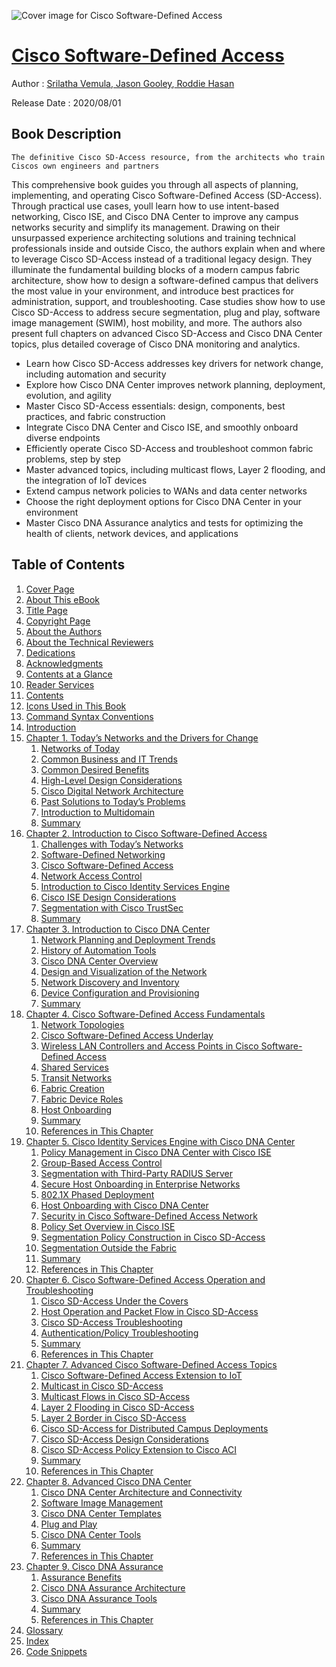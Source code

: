 ![Cover image for Cisco Software-Defined Access](https://imgdetail.ebookreading.net/cover/cover/20200920/EB9780136448341.jpg)

[Cisco Software-Defined Access](https://ebookreading.net/view/book/Cisco+Software-Defined+Access-EB9780136448341_1.html "Cisco Software-Defined Access")
====================================================================================================================

Author : [Srilatha Vemula](https://ebookreading.net/search/author/Srilatha+Vemula),[ 
            Jason Gooley](https://ebookreading.net/search/author/+%0D%0A++++++++++++Jason+Gooley),[ 
            Roddie Hasan](https://ebookreading.net/search/author/+%0D%0A++++++++++++Roddie+Hasan)

Release Date : 2020/08/01

Book Description
-----------------


    
    The definitive Cisco SD-Access resource, from the architects who train Ciscos own engineers and partners
This comprehensive book guides you through all aspects of planning, implementing, and operating Cisco Software-Defined Access (SD-Access). Through practical use cases, youll learn how to use intent-based networking, Cisco ISE, and Cisco DNA Center to improve any campus networks security and simplify its management.
Drawing on their unsurpassed experience architecting solutions and training technical professionals inside and outside Cisco, the authors explain when and where to leverage Cisco SD-Access instead of a traditional legacy design. They illuminate the fundamental building blocks of a modern campus fabric architecture, show how to design a software-defined campus that delivers the most value in your environment, and introduce best practices for administration, support, and troubleshooting.
Case studies show how to use Cisco SD-Access to address secure segmentation, plug and play, software image management (SWIM), host mobility, and more. The authors also present full chapters on advanced Cisco SD-Access and Cisco DNA Center topics, plus detailed coverage of Cisco DNA monitoring and analytics.
* Learn how Cisco SD-Access addresses key drivers for network change, including automation and security
* Explore how Cisco DNA Center improves network planning, deployment, evolution, and agility
* Master Cisco SD-Access essentials: design, components, best practices, and fabric construction
* Integrate Cisco DNA Center and Cisco ISE, and smoothly onboard diverse endpoints
* Efficiently operate Cisco SD-Access and troubleshoot common fabric problems, step by step
* Master advanced topics, including multicast flows, Layer 2 flooding, and the integration of IoT devices
* Extend campus network policies to WANs and data center networks
* Choose the right deployment options for Cisco DNA Center in your environment
* Master Cisco DNA Assurance analytics and tests for optimizing the health of clients, network devices, and applications

  

Table of Contents
-----------------

1. [Cover Page](https://ebookreading.net/view/book/Cisco+Software-Defined+Access-EB9780136448341_1.html)
1. [About This eBook](https://ebookreading.net/view/book/Cisco+Software-Defined+Access-EB9780136448341_2.html#pref00)
1. [Title Page](https://ebookreading.net/view/book/Cisco+Software-Defined+Access-EB9780136448341_3.html)
1. [Copyright Page](https://ebookreading.net/view/book/Cisco+Software-Defined+Access-EB9780136448341_4.html)
1. [About the Authors](https://ebookreading.net/view/book/Cisco+Software-Defined+Access-EB9780136448341_5.html#pref01)
1. [About the Technical Reviewers](https://ebookreading.net/view/book/Cisco+Software-Defined+Access-EB9780136448341_6.html#pref02)
1. [Dedications](https://ebookreading.net/view/book/Cisco+Software-Defined+Access-EB9780136448341_7.html#ded01)
1. [Acknowledgments](https://ebookreading.net/view/book/Cisco+Software-Defined+Access-EB9780136448341_8.html#pref03)
1. [Contents at a Glance](https://ebookreading.net/view/book/Cisco+Software-Defined+Access-EB9780136448341_9.html#toc)
1. [Reader Services](https://ebookreading.net/view/book/Cisco+Software-Defined+Access-EB9780136448341_10.html#pref04)
1. [Contents](https://ebookreading.net/view/book/Cisco+Software-Defined+Access-EB9780136448341_11.html#bk01-toc)
1. [Icons Used in This Book](https://ebookreading.net/view/book/Cisco+Software-Defined+Access-EB9780136448341_12.html#pref05)
1. [Command Syntax Conventions](https://ebookreading.net/view/book/Cisco+Software-Defined+Access-EB9780136448341_13.html#pref06)
1. [Introduction](https://ebookreading.net/view/book/Cisco+Software-Defined+Access-EB9780136448341_14.html#pref07)
1. [Chapter 1. Today’s Networks and the Drivers for Change](https://ebookreading.net/view/book/Cisco+Software-Defined+Access-EB9780136448341_15.html#ch01)
    1. [Networks of Today](https://ebookreading.net/view/book/Cisco+Software-Defined+Access-EB9780136448341_15.html#level1)
    1. [Common Business and IT Trends](https://ebookreading.net/view/book/Cisco+Software-Defined+Access-EB9780136448341_15.html#level2)
    1. [Common Desired Benefits](https://ebookreading.net/view/book/Cisco+Software-Defined+Access-EB9780136448341_15.html#level3)
    1. [High-Level Design Considerations](https://ebookreading.net/view/book/Cisco+Software-Defined+Access-EB9780136448341_15.html#level4)
    1. [Cisco Digital Network Architecture](https://ebookreading.net/view/book/Cisco+Software-Defined+Access-EB9780136448341_15.html#level5)
    1. [Past Solutions to Today’s Problems](https://ebookreading.net/view/book/Cisco+Software-Defined+Access-EB9780136448341_15.html#level6)
    1. [Introduction to Multidomain](https://ebookreading.net/view/book/Cisco+Software-Defined+Access-EB9780136448341_15.html#level8)
    1. [Summary](https://ebookreading.net/view/book/Cisco+Software-Defined+Access-EB9780136448341_15.html#level10)
1. [Chapter 2. Introduction to Cisco Software-Defined Access](https://ebookreading.net/view/book/Cisco+Software-Defined+Access-EB9780136448341_16.html#ch02)
    1. [Challenges with Today’s Networks](https://ebookreading.net/view/book/Cisco+Software-Defined+Access-EB9780136448341_16.html#level11)
    1. [Software-Defined Networking](https://ebookreading.net/view/book/Cisco+Software-Defined+Access-EB9780136448341_16.html#level12)
    1. [Cisco Software-Defined Access](https://ebookreading.net/view/book/Cisco+Software-Defined+Access-EB9780136448341_16.html#level13)
    1. [Network Access Control](https://ebookreading.net/view/book/Cisco+Software-Defined+Access-EB9780136448341_16.html#level17)
    1. [Introduction to Cisco Identity Services Engine](https://ebookreading.net/view/book/Cisco+Software-Defined+Access-EB9780136448341_16.html#level19)
    1. [Cisco ISE Design Considerations](https://ebookreading.net/view/book/Cisco+Software-Defined+Access-EB9780136448341_16.html#level29)
    1. [Segmentation with Cisco TrustSec](https://ebookreading.net/view/book/Cisco+Software-Defined+Access-EB9780136448341_16.html#level35)
    1. [Summary](https://ebookreading.net/view/book/Cisco+Software-Defined+Access-EB9780136448341_16.html#level40)
1. [Chapter 3. Introduction to Cisco DNA Center](https://ebookreading.net/view/book/Cisco+Software-Defined+Access-EB9780136448341_17.html#ch03)
    1. [Network Planning and Deployment Trends](https://ebookreading.net/view/book/Cisco+Software-Defined+Access-EB9780136448341_17.html#level41)
    1. [History of Automation Tools](https://ebookreading.net/view/book/Cisco+Software-Defined+Access-EB9780136448341_17.html#level42)
    1. [Cisco DNA Center Overview](https://ebookreading.net/view/book/Cisco+Software-Defined+Access-EB9780136448341_17.html#level43)
    1. [Design and Visualization of the Network](https://ebookreading.net/view/book/Cisco+Software-Defined+Access-EB9780136448341_17.html#level44)
    1. [Network Discovery and Inventory](https://ebookreading.net/view/book/Cisco+Software-Defined+Access-EB9780136448341_17.html#level48)
    1. [Device Configuration and Provisioning](https://ebookreading.net/view/book/Cisco+Software-Defined+Access-EB9780136448341_17.html#level51)
    1. [Summary](https://ebookreading.net/view/book/Cisco+Software-Defined+Access-EB9780136448341_17.html#level52)
1. [Chapter 4. Cisco Software-Defined Access Fundamentals](https://ebookreading.net/view/book/Cisco+Software-Defined+Access-EB9780136448341_18.html#ch04)
    1. [Network Topologies](https://ebookreading.net/view/book/Cisco+Software-Defined+Access-EB9780136448341_18.html#level53)
    1. [Cisco Software-Defined Access Underlay](https://ebookreading.net/view/book/Cisco+Software-Defined+Access-EB9780136448341_18.html#level54)
    1. [Wireless LAN Controllers and Access Points in Cisco Software-Defined Access](https://ebookreading.net/view/book/Cisco+Software-Defined+Access-EB9780136448341_18.html#level57)
    1. [Shared Services](https://ebookreading.net/view/book/Cisco+Software-Defined+Access-EB9780136448341_18.html#level58)
    1. [Transit Networks](https://ebookreading.net/view/book/Cisco+Software-Defined+Access-EB9780136448341_18.html#level59)
    1. [Fabric Creation](https://ebookreading.net/view/book/Cisco+Software-Defined+Access-EB9780136448341_18.html#level62)
    1. [Fabric Device Roles](https://ebookreading.net/view/book/Cisco+Software-Defined+Access-EB9780136448341_18.html#level65)
    1. [Host Onboarding](https://ebookreading.net/view/book/Cisco+Software-Defined+Access-EB9780136448341_18.html#level74)
    1. [Summary](https://ebookreading.net/view/book/Cisco+Software-Defined+Access-EB9780136448341_18.html#level79)
    1. [References in This Chapter](https://ebookreading.net/view/book/Cisco+Software-Defined+Access-EB9780136448341_18.html#level80)
1. [Chapter 5. Cisco Identity Services Engine with Cisco DNA Center](https://ebookreading.net/view/book/Cisco+Software-Defined+Access-EB9780136448341_19.html#ch05)
    1. [Policy Management in Cisco DNA Center with Cisco ISE](https://ebookreading.net/view/book/Cisco+Software-Defined+Access-EB9780136448341_19.html#level81)
    1. [Group-Based Access Control](https://ebookreading.net/view/book/Cisco+Software-Defined+Access-EB9780136448341_19.html#level86)
    1. [Segmentation with Third-Party RADIUS Server](https://ebookreading.net/view/book/Cisco+Software-Defined+Access-EB9780136448341_19.html#level87)
    1. [Secure Host Onboarding in Enterprise Networks](https://ebookreading.net/view/book/Cisco+Software-Defined+Access-EB9780136448341_19.html#level88)
    1. [802.1X Phased Deployment](https://ebookreading.net/view/book/Cisco+Software-Defined+Access-EB9780136448341_19.html#level94)
    1. [Host Onboarding with Cisco DNA Center](https://ebookreading.net/view/book/Cisco+Software-Defined+Access-EB9780136448341_19.html#level99)
    1. [Security in Cisco Software-Defined Access Network](https://ebookreading.net/view/book/Cisco+Software-Defined+Access-EB9780136448341_19.html#level104)
    1. [Policy Set Overview in Cisco ISE](https://ebookreading.net/view/book/Cisco+Software-Defined+Access-EB9780136448341_19.html#level107)
    1. [Segmentation Policy Construction in Cisco SD-Access](https://ebookreading.net/view/book/Cisco+Software-Defined+Access-EB9780136448341_19.html#level108)
    1. [Segmentation Outside the Fabric](https://ebookreading.net/view/book/Cisco+Software-Defined+Access-EB9780136448341_19.html#level111)
    1. [Summary](https://ebookreading.net/view/book/Cisco+Software-Defined+Access-EB9780136448341_19.html#level112)
    1. [References in This Chapter](https://ebookreading.net/view/book/Cisco+Software-Defined+Access-EB9780136448341_19.html#level113)
1. [Chapter 6. Cisco Software-Defined Access Operation and Troubleshooting](https://ebookreading.net/view/book/Cisco+Software-Defined+Access-EB9780136448341_20.html#ch06)
    1. [Cisco SD-Access Under the Covers](https://ebookreading.net/view/book/Cisco+Software-Defined+Access-EB9780136448341_20.html#level114)
    1. [Host Operation and Packet Flow in Cisco SD-Access](https://ebookreading.net/view/book/Cisco+Software-Defined+Access-EB9780136448341_20.html#level119)
    1. [Cisco SD-Access Troubleshooting](https://ebookreading.net/view/book/Cisco+Software-Defined+Access-EB9780136448341_20.html#level128)
    1. [Authentication/Policy Troubleshooting](https://ebookreading.net/view/book/Cisco+Software-Defined+Access-EB9780136448341_20.html#level131)
    1. [Summary](https://ebookreading.net/view/book/Cisco+Software-Defined+Access-EB9780136448341_20.html#level135)
    1. [References in This Chapter](https://ebookreading.net/view/book/Cisco+Software-Defined+Access-EB9780136448341_20.html#level136)
1. [Chapter 7. Advanced Cisco Software-Defined Access Topics](https://ebookreading.net/view/book/Cisco+Software-Defined+Access-EB9780136448341_21.html#ch07)
    1. [Cisco Software-Defined Access Extension to IoT](https://ebookreading.net/view/book/Cisco+Software-Defined+Access-EB9780136448341_21.html#level138)
    1. [Multicast in Cisco SD-Access](https://ebookreading.net/view/book/Cisco+Software-Defined+Access-EB9780136448341_21.html#level149)
    1. [Multicast Flows in Cisco SD-Access](https://ebookreading.net/view/book/Cisco+Software-Defined+Access-EB9780136448341_21.html#level152)
    1. [Layer 2 Flooding in Cisco SD-Access](https://ebookreading.net/view/book/Cisco+Software-Defined+Access-EB9780136448341_21.html#level157)
    1. [Layer 2 Border in Cisco SD-Access](https://ebookreading.net/view/book/Cisco+Software-Defined+Access-EB9780136448341_21.html#level159)
    1. [Cisco SD-Access for Distributed Campus Deployments](https://ebookreading.net/view/book/Cisco+Software-Defined+Access-EB9780136448341_21.html#level163)
    1. [Cisco SD-Access Design Considerations](https://ebookreading.net/view/book/Cisco+Software-Defined+Access-EB9780136448341_21.html#level170)
    1. [Cisco SD-Access Policy Extension to Cisco ACI](https://ebookreading.net/view/book/Cisco+Software-Defined+Access-EB9780136448341_21.html#level191)
    1. [Summary](https://ebookreading.net/view/book/Cisco+Software-Defined+Access-EB9780136448341_21.html#level192)
    1. [References in This Chapter](https://ebookreading.net/view/book/Cisco+Software-Defined+Access-EB9780136448341_21.html#level193)
1. [Chapter 8. Advanced Cisco DNA Center](https://ebookreading.net/view/book/Cisco+Software-Defined+Access-EB9780136448341_22.html#ch08)
    1. [Cisco DNA Center Architecture and Connectivity](https://ebookreading.net/view/book/Cisco+Software-Defined+Access-EB9780136448341_22.html#level194)
    1. [Software Image Management](https://ebookreading.net/view/book/Cisco+Software-Defined+Access-EB9780136448341_22.html#level198)
    1. [Cisco DNA Center Templates](https://ebookreading.net/view/book/Cisco+Software-Defined+Access-EB9780136448341_22.html#level202)
    1. [Plug and Play](https://ebookreading.net/view/book/Cisco+Software-Defined+Access-EB9780136448341_22.html#level206)
    1. [Cisco DNA Center Tools](https://ebookreading.net/view/book/Cisco+Software-Defined+Access-EB9780136448341_22.html#level210)
    1. [Summary](https://ebookreading.net/view/book/Cisco+Software-Defined+Access-EB9780136448341_22.html#level214)
    1. [References in This Chapter](https://ebookreading.net/view/book/Cisco+Software-Defined+Access-EB9780136448341_22.html#level215)
1. [Chapter 9. Cisco DNA Assurance](https://ebookreading.net/view/book/Cisco+Software-Defined+Access-EB9780136448341_23.html#ch09)
    1. [Assurance Benefits](https://ebookreading.net/view/book/Cisco+Software-Defined+Access-EB9780136448341_23.html#level216)
    1. [Cisco DNA Assurance Architecture](https://ebookreading.net/view/book/Cisco+Software-Defined+Access-EB9780136448341_23.html#level219)
    1. [Cisco DNA Assurance Tools](https://ebookreading.net/view/book/Cisco+Software-Defined+Access-EB9780136448341_23.html#level229)
    1. [Summary](https://ebookreading.net/view/book/Cisco+Software-Defined+Access-EB9780136448341_23.html#level235)
    1. [References in This Chapter](https://ebookreading.net/view/book/Cisco+Software-Defined+Access-EB9780136448341_23.html#level236)
1. [Glossary](https://ebookreading.net/view/book/Cisco+Software-Defined+Access-EB9780136448341_24.html#glossary)
1. [Index](https://ebookreading.net/view/book/Cisco+Software-Defined+Access-EB9780136448341_25.html#index)
1. [Code Snippets](https://ebookreading.net/view/book/Cisco+Software-Defined+Access-EB9780136448341_28.html#ch03_images)
